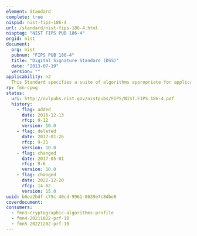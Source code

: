 ```yaml
---
element: Standard
complete: true
nispid: nist-fips-186-4
url: /standard/nist-fips-186-4.html
nisptag: "NIST FIPS PUB 186-4"
orgid: nist
document:
  org: nist
  pubnum: "FIPS PUB 186-4"
  title: "Digital Signature Standard (DSS)"
  date: "2013-07-19"
  version: ""
applicability: >2
  This Standard specifies a suite of algorithms appropriate for applications which can be used to generate a digital signature. As a specific algorithm, it references the Digital Signature Algorithm (DSA). The DSA authenticates the integrity of the signed data and the identity of the signatory. It is used by the PCT within STANAG 4406 Ed.2.
rp: fmn-cpwg
status:
  uri: http://nvlpubs.nist.gov/nistpubs/FIPS/NIST.FIPS.186-4.pdf
  history: 
    - flag: added
      date: 2016-12-13
      rfcp: 9-12
      version: 10.0
    - flag: deleted
      date: 2017-01-26
      rfcp: 9-21
      version: 10.0
    - flag: changed
      date: 2017-05-01
      rfcp: 9-6
      version: 10.0
    - flag: changed
      date: 2022-12-20
      rfcp: 14-62
      version: 15.0
uuid: b6ea2bdf-c79c-40cd-9961-0639e7c8dbe8
coverdocument:
consumers:
  - fmn3-cryptographic-algorithms-profile
  - fmn4-20211022-prf-10
  - fmn5-20221202-prf-10
---
```

